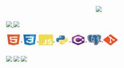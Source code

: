 <h1 align="center">
  <img src="https://readme-typing-svg.herokuapp.com/?font=Press+Start+2P&size=25&center=true&vCenter=true&width=500&height=70&duration=2000&color=FF69B4&lines=OLÁ!+👋;ME+CHAMO+LHARA!;" />
</h1>

<div style="display: flex">
 <a href="https://beacons.ai/LharaRaysa">
  <img height = "160cm" src ="https://github-readme-stats.vercel.app/api?username=LharaRaysa&show_icons=true&hide=contribs,prs&cache_seconds=86400&theme=holi">
  <img height = "160cm" src ="https://github-readme-stats.vercel.app/api/top-langs/?username=LharaRaysa&layout=compact&langs_count=16&theme=holi">
</div>

<div style="display: inline_block"><br>
  <img align="center" alt="Rafa-HTML" height="30" width="40" src="https://raw.githubusercontent.com/devicons/devicon/master/icons/html5/html5-original.svg">
  <img align="center" alt="Rafa-CSS" height="30" width="40" src="https://raw.githubusercontent.com/devicons/devicon/master/icons/css3/css3-original.svg">
  <img align="center" alt="Rafa-Js" height="30" width="40" src="https://raw.githubusercontent.com/devicons/devicon/master/icons/javascript/javascript-plain.svg">
  <img align="center" alt="Rafa-Python" height="30" width="40" src="https://raw.githubusercontent.com/devicons/devicon/master/icons/python/python-original.svg">
  <img align="center" alt="Rafa-React" height="30" width="40" src="https://raw.githubusercontent.com/devicons/devicon/master/icons/csharp/csharp-original.svg">
  <img align="center" alt="PostgreSQL" height="30" width="40" src="https://raw.githubusercontent.com/devicons/devicon/master/icons/postgresql/postgresql-original.svg">
  <img align="center" alt="Git" height="30" width="40" src="https://raw.githubusercontent.com/devicons/devicon/master/icons/git/git-original.svg">

</div>

##

<div>
 <a href="https://wa.me/5585988640696" target="_blank"><img src="https://img.shields.io/badge/WhatsApp-25D366?style=for-the-badge&logo=whatsapp&logoColor=white"></a>
  <a href="https://www.instagram.com/beneditobittencourtt/" target="_blank"><img src="https://img.shields.io/badge/-Instagram-%23E4405F?style=for-the-badge&logo=instagram&logoColor=white" target="_blank"></a>
  <a href = "mailto:beneditobittencourtt@gmail.com"><img src="https://img.shields.io/badge/-Gmail-%23333?style=for-the-badge&logo=gmail&logoColor=white" target="_blank"></a> 
  
</div>

